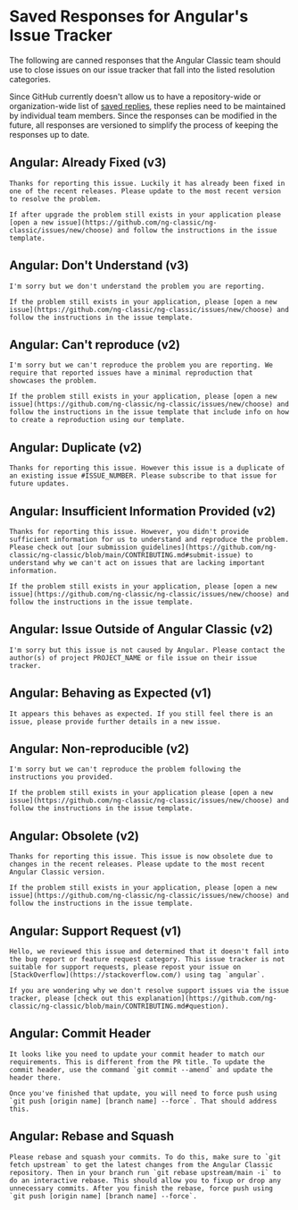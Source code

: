 # Saved Responses for Angular's Issue Tracker

The following are canned responses that the Angular Classic team should use to close issues on our issue tracker that fall into the listed resolution categories.

Since GitHub currently doesn't allow us to have a repository-wide or organization-wide list of [saved replies](https://help.github.com/articles/working-with-saved-replies/), these replies need to be maintained by individual team members. Since the responses can be modified in the future, all responses are versioned to simplify the process of keeping the responses up to date.


## Angular: Already Fixed (v3)
```
Thanks for reporting this issue. Luckily it has already been fixed in one of the recent releases. Please update to the most recent version to resolve the problem.

If after upgrade the problem still exists in your application please [open a new issue](https://github.com/ng-classic/ng-classic/issues/new/choose) and follow the instructions in the issue template.
```

## Angular: Don't Understand (v3)
```
I'm sorry but we don't understand the problem you are reporting.

If the problem still exists in your application, please [open a new issue](https://github.com/ng-classic/ng-classic/issues/new/choose) and follow the instructions in the issue template.
```

## Angular: Can't reproduce (v2)
```
I'm sorry but we can't reproduce the problem you are reporting. We require that reported issues have a minimal reproduction that showcases the problem.

If the problem still exists in your application, please [open a new issue](https://github.com/ng-classic/ng-classic/issues/new/choose) and follow the instructions in the issue template that include info on how to create a reproduction using our template.
```

## Angular: Duplicate (v2)
```
Thanks for reporting this issue. However this issue is a duplicate of an existing issue #ISSUE_NUMBER. Please subscribe to that issue for future updates.
```


## Angular: Insufficient Information Provided (v2)
```
Thanks for reporting this issue. However, you didn't provide sufficient information for us to understand and reproduce the problem. Please check out [our submission guidelines](https://github.com/ng-classic/ng-classic/blob/main/CONTRIBUTING.md#submit-issue) to understand why we can't act on issues that are lacking important information.

If the problem still exists in your application, please [open a new issue](https://github.com/ng-classic/ng-classic/issues/new/choose) and follow the instructions in the issue template.

```

## Angular: Issue Outside of Angular Classic (v2)
```
I'm sorry but this issue is not caused by Angular. Please contact the author(s) of project PROJECT_NAME or file issue on their issue tracker.
```

## Angular: Behaving as Expected (v1)
```
It appears this behaves as expected. If you still feel there is an issue, please provide further details in a new issue.
```

## Angular: Non-reproducible (v2)
```
I'm sorry but we can't reproduce the problem following the instructions you provided.

If the problem still exists in your application please [open a new issue](https://github.com/ng-classic/ng-classic/issues/new/choose) and follow the instructions in the issue template.
```

## Angular: Obsolete (v2)
```
Thanks for reporting this issue. This issue is now obsolete due to changes in the recent releases. Please update to the most recent Angular Classic version.

If the problem still exists in your application, please [open a new issue](https://github.com/ng-classic/ng-classic/issues/new/choose) and follow the instructions in the issue template.
```


## Angular: Support Request (v1)
```
Hello, we reviewed this issue and determined that it doesn't fall into the bug report or feature request category. This issue tracker is not suitable for support requests, please repost your issue on [StackOverflow](https://stackoverflow.com/) using tag `angular`.

If you are wondering why we don't resolve support issues via the issue tracker, please [check out this explanation](https://github.com/ng-classic/ng-classic/blob/main/CONTRIBUTING.md#question).
```

## Angular: Commit Header
```
It looks like you need to update your commit header to match our requirements. This is different from the PR title. To update the commit header, use the command `git commit --amend` and update the header there.

Once you've finished that update, you will need to force push using `git push [origin name] [branch name] --force`. That should address this.
```

## Angular: Rebase and Squash
```
Please rebase and squash your commits. To do this, make sure to `git fetch upstream` to get the latest changes from the Angular Classic repository. Then in your branch run `git rebase upstream/main -i` to do an interactive rebase. This should allow you to fixup or drop any unnecessary commits. After you finish the rebase, force push using `git push [origin name] [branch name] --force`.
```
